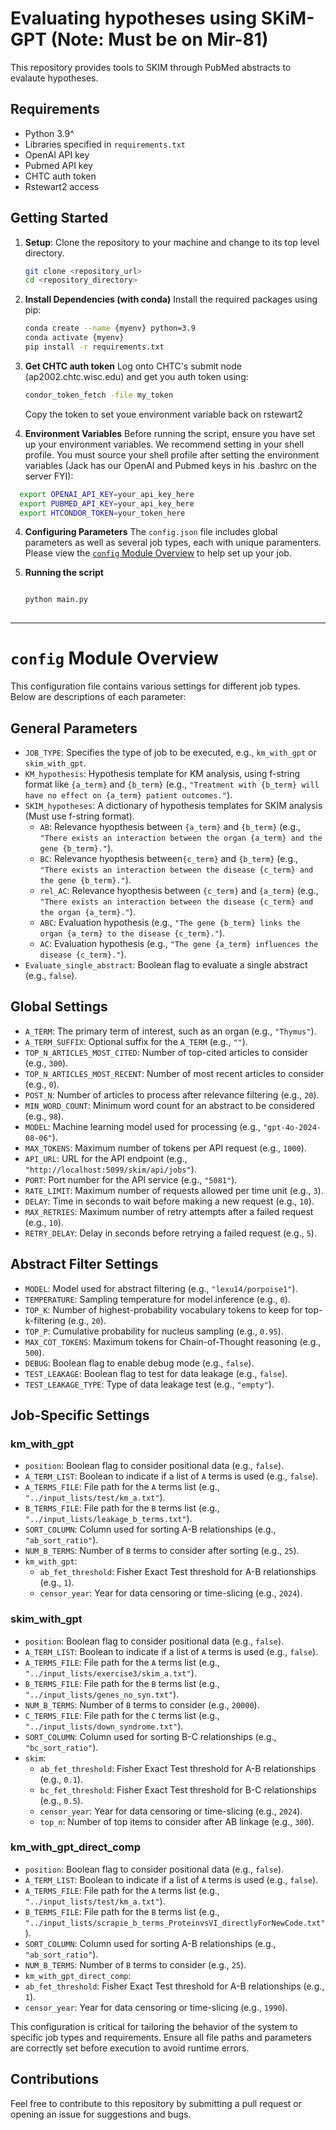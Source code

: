# Evaluating hypotheses using SKiM-GPT (Note: Must be on Mir-81)
This repository provides tools to SKIM through PubMed abstracts to evalaute hypotheses.


 ## Requirements

 - Python 3.9^
 - Libraries specified in `requirements.txt`
 - OpenAI API key
 - Pubmed API key
 - CHTC auth token
 - Rstewart2 access

 ## Getting Started

 1. **Setup**:
    Clone the repository to your machine and change to its top level directory. 

    ```bash
    git clone <repository_url>
    cd <repository_directory>
    ```

 2. **Install Dependencies (with conda)**
    Install the required packages using pip:
    ```bash
    conda create --name {myenv} python=3.9
    conda activate {myenv}
    pip install -r requirements.txt
    ```
3. **Get CHTC auth token**
   Log onto CHTC's submit node (ap2002.chtc.wisc.edu) and get you auth token using:
   ```bash
   condor_token_fetch -file my_token
   ```
   Copy the token to set youe environment variable back on rstewart2
   
3. **Environment Variables**
   Before running the script, ensure you have set up your environment variables. We recommend setting in your shell profile. You must source your shell profile after setting 
   the environment variables (Jack has our OpenAI and Pubmed keys in his .bashrc on the server FYI):
   
  ```bash
    export OPENAI_API_KEY=your_api_key_here
    export PUBMED_API_KEY=your_api_key_here
    export HTCONDOR_TOKEN=your_token_here
   ```

4. **Configuring Parameters**
The `config.json` file includes global parameters as well as several job types, each with unique paramenters. Please view the [`config` Module Overview](#config-overview) to help set up your job.

5. **Running the script**

   ```bash
   
   python main.py
 
   ```
----------------------------------------------------------------------------------------------------------------------------------------------------------------------------------------------
<a name="config-overview"></a>
# `config` Module Overview

This configuration file contains various settings for different job types. Below are descriptions of each parameter:

## General Parameters

- `JOB_TYPE`: Specifies the type of job to be executed, e.g., `km_with_gpt` or `skim_with_gpt`.
- `KM_hypothesis`: Hypothesis template for KM analysis, using f-string format like `{a_term}` and `{b_term}` (e.g., `"Treatment with {b_term} will have no effect on {a_term} patient outcomes."`).
- `SKIM_hypotheses`: A dictionary of hypothesis templates for SKIM analysis (Must use f-string format).
  - `AB`: Relevance hyopthesis between `{a_term}` and `{b_term}` (e.g., `"There exists an interaction between the organ {a_term} and the gene {b_term}."`).
  - `BC`: Relevance hyopthesis between`{c_term}` and `{b_term}` (e.g., `"There exists an interaction between the disease {c_term} and the gene {b_term}."`).
  - `rel_AC`: Relevance hyopthesis between `{c_term}` and `{a_term}` (e.g., `"There exists an interaction between the disease {c_term} and the organ {a_term}."`).
  - `ABC`: Evaluation hypothesis (e.g., `"The gene {b_term} links the organ {a_term} to the disease {c_term}."`).
  - `AC`: Evaluation hypothesis (e.g., `"The gene {a_term} influences the disease {c_term}."`).
- `Evaluate_single_abstract`: Boolean flag to evaluate a single abstract (e.g., `false`).

## Global Settings

- `A_TERM`: The primary term of interest, such as an organ (e.g., `"Thymus"`).
- `A_TERM_SUFFIX`: Optional suffix for the `A_TERM` (e.g., `""`).
- `TOP_N_ARTICLES_MOST_CITED`: Number of top-cited articles to consider (e.g., `300`).
- `TOP_N_ARTICLES_MOST_RECENT`: Number of most recent articles to consider (e.g., `0`).
- `POST_N`: Number of articles to process after relevance filtering (e.g., `20`).
- `MIN_WORD_COUNT`: Minimum word count for an abstract to be considered (e.g., `98`).
- `MODEL`: Machine learning model used for processing (e.g., `"gpt-4o-2024-08-06"`).
- `MAX_TOKENS`: Maximum number of tokens per API request (e.g., `1000`).
- `API_URL`: URL for the API endpoint (e.g., `"http://localhost:5099/skim/api/jobs"`).
- `PORT`: Port number for the API service (e.g., `"5081"`).
- `RATE_LIMIT`: Maximum number of requests allowed per time unit (e.g., `3`).
- `DELAY`: Time in seconds to wait before making a new request (e.g., `10`).
- `MAX_RETRIES`: Maximum number of retry attempts after a failed request (e.g., `10`).
- `RETRY_DELAY`: Delay in seconds before retrying a failed request (e.g., `5`).

## Abstract Filter Settings

- `MODEL`: Model used for abstract filtering (e.g., `"lexu14/porpoise1"`).
- `TEMPERATURE`: Sampling temperature for model inference (e.g., `0`).
- `TOP_K`: Number of highest-probability vocabulary tokens to keep for top-k-filtering (e.g., `20`).
- `TOP_P`: Cumulative probability for nucleus sampling (e.g., `0.95`).
- `MAX_COT_TOKENS`: Maximum tokens for Chain-of-Thought reasoning (e.g., `500`).
- `DEBUG`: Boolean flag to enable debug mode (e.g., `false`).
- `TEST_LEAKAGE`: Boolean flag to test for data leakage (e.g., `false`).
- `TEST_LEAKAGE_TYPE`: Type of data leakage test (e.g., `"empty"`).

## Job-Specific Settings

### km_with_gpt

- `position`: Boolean flag to consider positional data (e.g., `false`).
- `A_TERM_LIST`: Boolean to indicate if a list of `A` terms is used (e.g., `false`).
- `A_TERMS_FILE`: File path for the `A` terms list (e.g., `"../input_lists/test/km_a.txt"`).
- `B_TERMS_FILE`: File path for the `B` terms list (e.g., `"../input_lists/leakage_b_terms.txt"`).
- `SORT_COLUMN`: Column used for sorting A-B relationships (e.g., `"ab_sort_ratio"`).
- `NUM_B_TERMS`: Number of `B` terms to consider after sorting (e.g., `25`).
- `km_with_gpt`:
  - `ab_fet_threshold`: Fisher Exact Test threshold for A-B relationships (e.g., `1`).
  - `censor_year`: Year for data censoring or time-slicing (e.g., `2024`).

### skim_with_gpt

- `position`: Boolean flag to consider positional data (e.g., `false`).
- `A_TERM_LIST`: Boolean to indicate if a list of `A` terms is used (e.g., `false`).
- `A_TERMS_FILE`: File path for the `A` terms list (e.g., `"../input_lists/exercise3/skim_a.txt"`).
- `B_TERMS_FILE`: File path for the `B` terms list (e.g., `"../input_lists/genes_no_syn.txt"`).
- `NUM_B_TERMS`: Number of `B` terms to consider (e.g., `20000`).
- `C_TERMS_FILE`: File path for the `C` terms list (e.g., `"../input_lists/down_syndrome.txt"`).
- `SORT_COLUMN`: Column used for sorting B-C relationships (e.g., `"bc_sort_ratio"`).
- `skim`:
  - `ab_fet_threshold`: Fisher Exact Test threshold for A-B relationships (e.g., `0.1`).
  - `bc_fet_threshold`: Fisher Exact Test threshold for B-C relationships (e.g., `0.5`).
  - `censor_year`: Year for data censoring or time-slicing (e.g., `2024`).
  - `top_n`: Number of top items to consider after AB linkage (e.g., `300`).

### km_with_gpt_direct_comp

 - `position`: Boolean flag to consider positional data (e.g., `false`).
 - `A_TERM_LIST`: Boolean to indicate if a list of `A` terms is used (e.g., `false`).
 - `A_TERMS_FILE`: File path for the `A` terms list (e.g., `"../input_lists/test/km_a.txt"`).
 - `B_TERMS_FILE`: File path for the `B` terms list (e.g., `"../input_lists/scrapie_b_terms_ProteinvsVI_directlyForNewCode.txt"`).
 - `SORT_COLUMN`: Column used for sorting A-B relationships (e.g., `"ab_sort_ratio"`).
 - `NUM_B_TERMS`: Number of `B` terms to consider (e.g., `25`).
 - `km_with_gpt_direct_comp`:
 - `ab_fet_threshold`: Fisher Exact Test threshold for A-B relationships (e.g., `1`).
 - `censor_year`: Year for data censoring or time-slicing (e.g., `1990`).
         
This configuration is critical for tailoring the behavior of the system to specific job types and requirements. Ensure all file paths and parameters are correctly set before execution to avoid runtime errors.
## Contributions
Feel free to contribute to this repository by submitting a pull request or opening an issue for suggestions and bugs.
